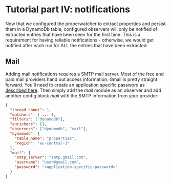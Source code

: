 # Tutorial part IV: notifications

Now that we configured the properwatcher to extract properties and persist them in a DynamoDb table, configured observers will only be notified of extracted entries that have been seen for the first time. This is a requirement for having reliable notifications - otherwise, we would get notified after each run for ALL the entries that have been extracted.

## Mail

Adding mail notifications requires a SMTP mail server. Most of the free and paid mail providers hand out access information. Gmail is pretty straight forward. You'll need to create an application specific password as [described here](https://support.google.com/mail/answer/185833?hl=en). Then simply add the _mail_ module as an observer and add another config block _mail_ with the SMTP information from your provider:

```json
{
  "thread_count": 1,
  "watchers": [ ... ],
  "filters": ["dynamodb"],
  "enrichers": [],
  "observers": ["dynamodb", "mail"],
  "dynamodb": {
    "table_name": "properties",
    "region": "eu-central-1"
  },
  "mail": {
    "smtp_server": "smtp.gmail.com",
    "username": "user@gmail.com",
    "password": "<application-specific-password>"
  }
}
```
